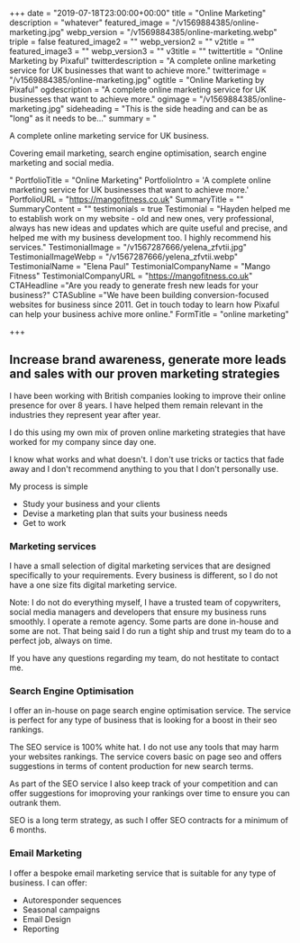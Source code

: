 +++
date = "2019-07-18T23:00:00+00:00"
title = "Online Marketing"
description = "whatever"
featured_image = "/v1569884385/online-marketing.jpg"
webp_version = "/v1569884385/online-marketing.webp"
triple = false
featured_image2 = ""
webp_version2 = ""
v2title = ""
featured_image3 = ""
webp_version3 = ""
v3title = ""
twittertitle = "Online Marketing by Pixaful"
twitterdescription = "A complete online marketing service for UK businesses that want to achieve more."
twitterimage = "/v1569884385/online-marketing.jpg"
ogtitle = "Online Marketing by Pixaful"
ogdescription = "A complete online marketing service for UK businesses that want to achieve more."
ogimage = "/v1569884385/online-marketing.jpg"
sideheading = "This is the side heading and can be as \"long\" as it needs to be..."
summary = "<p>A complete online marketing service for UK business.</p><p>Covering email marketing, search engine optimisation, search engine marketing and social media.</p>"
PortfolioTitle = "Online Marketing"
PortfolioIntro = 'A complete online marketing service for UK businesses that want to achieve more.'
PortfolioURL = "https://mangofitness.co.uk"
SummaryTitle = ""
SummaryContent = ""
testimonials = true
 Testimonial = "Hayden helped me to establish work on my website - old and new ones, very professional, always has new ideas and updates which are quite useful and precise, and helped me with my business development too. I highly recommend his services."
 TestimonialImage = "/v1567287666/yelena_zfvtii.jpg"
 TestimonialImageWebp = "/v1567287666/yelena_zfvtii.webp"
 TestimonialName = "Elena Paul"
 TestimonialCompanyName = "Mango Fitness"
 TestimonialCompanyURL = "https://mangofitness.co.uk"
CTAHeadline ="Are you ready to generate fresh new leads for your business?"
CTASubline ="We have been building conversion-focused websites for business since 2011. Get in touch today to learn how Pixaful can help your business achive more online."
FormTitle = "online marketing"


+++
## Increase brand awareness, generate more leads and sales with our proven marketing strategies

I have been working with British companies looking to improve their online presence for over 8 years. I have helped them remain relevant in the industries they represent year after year.

I do this using my own mix of proven online marketing strategies that have worked for my company since day one.

I know what works and what doesn't. I don't use tricks or tactics that fade away and I don't recommend anything to you that I don't personally use.

My process is simple

* Study your business and your clients
* Devise a marketing plan that suits your business needs
* Get to work


### Marketing services

I have a small selection of digital marketing services that are designed specifically to your requirements. Every business is different, so I do not have a one size fits digital marketing service.

Note: I do not do everything myself, I have a trusted team of copywriters, social media managers and developers that ensure my business runs smoothly. I operate a remote agency. Some parts are done in-house and some are not. That being said I do run a tight ship and trust my team do to a perfect job, always on time.

If you have any questions regarding my team, do not hestitate to contact me.

### Search Engine Optimisation

I offer an in-house on page search engine optimisation service. The service is perfect for any type of business that is looking for a boost in their seo rankings.

The SEO service is 100% white hat. I do not use any tools that may harm your websites rankings. The service covers basic on page seo and offers suggestions in terms of content production for new search terms. 

As part of the SEO service I also keep track of your competition and can offer suggestions for imoproving your rankings over time to ensure you can outrank them. 

SEO is a long term strategy, as such I offer SEO contracts for a minimum of 6 months.

### Email Marketing

I offer a bespoke email marketing service that is suitable for any type of business. I can offer:

* Autoresponder sequences
* Seasonal campaigns
* Email Design
* Reporting







